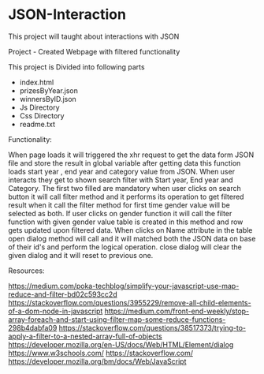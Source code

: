 # JSON-Interaction
This project will taught about interactions with JSON

Project - Created Webpage with filtered functionality

This project is Divided into following parts
 - index.html
 - prizesByYear.json
 - winnersByID.json
 - Js Directory
 - Css Directory
 - readme.txt


Functionality:

When page loads it will triggered the xhr request to get the data form JSON file and store the result in global variable
after getting data this function loads start year , end year and category value from JSON. When user interacts they get to
shown search filter with Start year, End year and Category. The first two filled are mandatory when user clicks on search
button it will call filter method and it performs its operation to get filtered result when it call the filter method for
first time gender value will be selected as both. If user clicks on gender function it will call the filter function with given gender value
table is created in this method and row gets updated upon filtered data. When clicks on Name attribute in  the table open
dialog method will call and it will matched both the JSON data on base of their id's and perform the logical operation.
close dialog will clear the given dialog and it will reset to previous one.


Resources:

https://medium.com/poka-techblog/simplify-your-javascript-use-map-reduce-and-filter-bd02c593cc2d
https://stackoverflow.com/questions/3955229/remove-all-child-elements-of-a-dom-node-in-javascript
https://medium.com/front-end-weekly/stop-array-foreach-and-start-using-filter-map-some-reduce-functions-298b4dabfa09
https://stackoverflow.com/questions/38517373/trying-to-apply-a-filter-to-a-nested-array-full-of-objects
https://developer.mozilla.org/en-US/docs/Web/HTML/Element/dialog
https://www.w3schools.com/
https://stackoverflow.com/
https://developer.mozilla.org/bm/docs/Web/JavaScript

